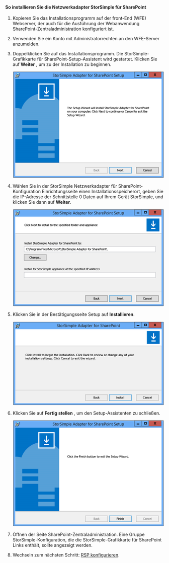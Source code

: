 <!--author=SharS last changed: 9/17/15-->

#### <a name="to-install-the-storsimple-adapter-for-sharepoint"></a>So installieren Sie die Netzwerkadapter StorSimple für SharePoint

1. Kopieren Sie das Installationsprogramm auf der front-End (WFE) Webserver, der auch für die Ausführung der Webanwendung SharePoint-Zentraladministration konfiguriert ist. 

2. Verwenden Sie ein Konto mit Administratorrechten an den WFE-Server anzumelden.

3. Doppelklicken Sie auf das Installationsprogramm. Die StorSimple-Grafikkarte für SharePoint-Setup-Assistent wird gestartet. Klicken Sie auf **Weiter** , um zu der Installation zu beginnen.

    ![StorSimple Netzwerkadapter Setup-Startseite](./media/storsimple-install-sharepoint-adapter/HCS_SSASP_Setup1-include.png)

4. Wählen Sie in der StorSimple Netzwerkadapter für SharePoint-Konfiguration Einrichtungsseite einen Installationsspeicherort, geben Sie die IP-Adresse der Schnittstelle 0 Daten auf Ihrem Gerät StorSimple, und klicken Sie dann auf **Weiter**. 

    ![StorSimple Netzwerkadapter Einrichtungsseite Konfiguration](./media/storsimple-install-sharepoint-adapter/HCS_SSASP_Setup2-include.png) 

5. Klicken Sie in der Bestätigungsseite Setup auf **Installieren**.

    ![StorSimple Netzwerkadapter Einrichtungsseite Bestätigung](./media/storsimple-install-sharepoint-adapter/HCS_SSASP_Confirm_Setup-include.png) 

6. Klicken Sie auf **Fertig stellen** , um den Setup-Assistenten zu schließen.

    ![StorSimple Netzwerkadapter fertig Einrichtungsseite](./media/storsimple-install-sharepoint-adapter/HCS_SSASP_Setup_finish-include.png) 

7. Öffnen der Seite SharePoint-Zentraladministration. Eine Gruppe StorSimple-Konfiguration, die die StorSimple-Grafikkarte für SharePoint Links enthält, sollte angezeigt werden.

8. Wechseln zum nächsten Schritt: [RSP konfigurieren](#configure-rbs).
